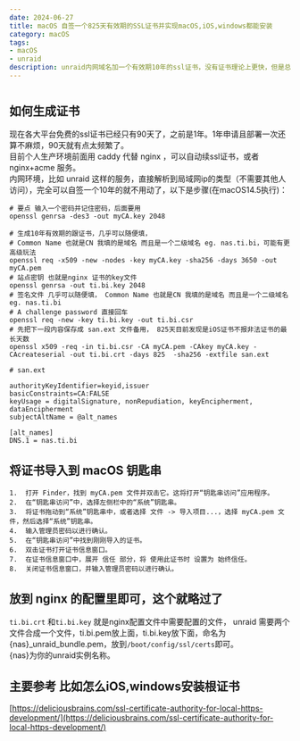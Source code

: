 ```yaml
---
date: 2024-06-27
title: macOS 自签一个825天有效期的SSL证书并实现macOS,iOS,windows都能安装
category: macOS
tags:
- macOS
- unraid
description: unraid内网域名加一个有效期10年的ssl证书，没有证书理论上更快，但是总是有不安全的提示，好多网上的教程都没有实操性了，找到一个好用的总结发出来
---
```

# 
## 如何生成证书
现在各大平台免费的ssl证书已经只有90天了，之前是1年。1年申请且部署一次还算不麻烦，90天就有点太频繁了。    
目前个人生产环境前面用 caddy 代替 nginx ，可以自动续ssl证书，或者 nginx+acme 服务。  
内网环境，比如 unraid 这样的服务，直接解析到局域网ip的类型（不需要其他人访问），完全可以自签一个10年的就不用动了，以下是步骤(在macOS14.5执行)：

```shell
# 要点 输入一个密码并记住密码，后面要用
openssl genrsa -des3 -out myCA.key 2048

# 生成10年有效期的跟证书，几乎可以随便填， 
# Common Name 也就是CN 我填的是域名 而且是一个二级域名 eg. nas.ti.bi，可能有更高级玩法
openssl req -x509 -new -nodes -key myCA.key -sha256 -days 3650 -out myCA.pem
# 站点密钥 也就是nginx 证书的key文件
openssl genrsa -out ti.bi.key 2048
# 签名文件 几乎可以随便填， Common Name 也就是CN 我填的是域名 而且是一个二级域名 eg. nas.ti.bi 
# A challenge password 直接回车
openssl req -new -key ti.bi.key -out ti.bi.csr
# 先把下一段内容保存成 san.ext 文件备用， 825天目前发现是iOS证书不报非法证书的最长天数
openssl x509 -req -in ti.bi.csr -CA myCA.pem -CAkey myCA.key -CAcreateserial -out ti.bi.crt -days 825  -sha256 -extfile san.ext
```

```
# san.ext

authorityKeyIdentifier=keyid,issuer
basicConstraints=CA:FALSE
keyUsage = digitalSignature, nonRepudiation, keyEncipherment, dataEncipherment
subjectAltName = @alt_names

[alt_names]
DNS.1 = nas.ti.bi
```
## 将证书导入到 macOS 钥匙串
```
1.	打开 Finder，找到 myCA.pem 文件并双击它。这将打开“钥匙串访问”应用程序。
2.	在“钥匙串访问”中，选择左侧栏中的“系统”钥匙串。
3.	将证书拖动到“系统”钥匙串中，或者选择 文件 -> 导入项目...，选择 myCA.pem 文件，然后选择“系统”钥匙串。
4.	输入管理员密码以进行确认。
5.	在“钥匙串访问”中找到刚刚导入的证书。
6.	双击证书打开证书信息窗口。
7.	在证书信息窗口中，展开 信任 部分，将 使用此证书时 设置为 始终信任。
8.	关闭证书信息窗口，并输入管理员密码以进行确认。
```

## 放到 nginx 的配置里即可，这个就略过了  
`ti.bi.crt` 和`ti.bi.key` 就是nginx配置文件中需要配置的文件， unraid 需要两个文件合成一个文件，ti.bi.pem放上面，ti.bi.key放下面，命名为 {nas}_unraid_bundle.pem，放到`/boot/config/ssl/certs`即可。  
{nas}为你的unraid实例名称。

## 主要参考 比如怎么iOS,windows安装根证书
[https://deliciousbrains.com/ssl-certificate-authority-for-local-https-development/](https://deliciousbrains.com/ssl-certificate-authority-for-local-https-development/)
